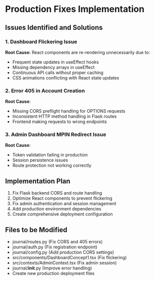 # Production Fixes Implementation

## Issues Identified and Solutions

### 1. Dashboard Flickering Issue
**Root Cause**: React components are re-rendering unnecessarily due to:
- Frequent state updates in useEffect hooks
- Missing dependency arrays in useEffect
- Continuous API calls without proper caching
- CSS animations conflicting with React state updates

### 2. Error 405 in Account Creation
**Root Cause**: 
- Missing CORS preflight handling for OPTIONS requests
- Inconsistent HTTP method handling in Flask routes
- Frontend making requests to wrong endpoints

### 3. Admin Dashboard MPIN Redirect Issue
**Root Cause**:
- Token validation failing in production
- Session persistence issues
- Route protection not working correctly

## Implementation Plan

1. Fix Flask backend CORS and route handling
2. Optimize React components to prevent flickering
3. Fix admin authentication and session management
4. Add production environment dependencies
5. Create comprehensive deployment configuration

## Files to be Modified

- journal/routes.py (Fix CORS and 405 errors)
- journal/auth.py (Fix registration endpoint)
- journal/config.py (Add production CORS settings)
- src/components/DashboardConcept1.tsx (Fix flickering)
- src/contexts/AdminContext.tsx (Fix admin session)
- journal/__init__.py (Improve error handling)
- Create new production deployment files
